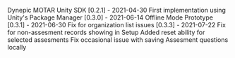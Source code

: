 Dynepic MOTAR Unity SDK
[0.2.1] - 2021-04-30
First implementation using Unity's Package Manager
[0.3.0] - 2021-06-14
Offline Mode Prototype
[0.3.1] - 2021-06-30
Fix for organization list issues
[0.3.3] - 2021-07-22
Fix for non-assesment records showing in Setup
Added reset ability for selected assesments
Fix occasional issue with saving Assesment questions locally